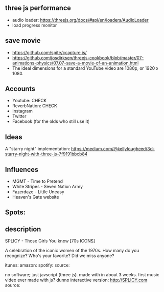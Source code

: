 
## three js performance
* audio loader: https://threejs.org/docs/#api/en/loaders/AudioLoader
* load progress monitor

## save movie
* https://github.com/spite/ccapture.js/
* https://github.com/josdirksen/threejs-cookbook/blob/master/07-animations-physics/07.07-save-a-movie-of-an-animation.html
* The ideal dimensions for a standard YouTube video are 1080p, or 1920 x 1080. 

## Accounts
* Youtube: CHECK
* ReverbNation: CHECK
* Instagram
* Twitter
* Facebook (for the olds who still use it)


## Ideas

A "starry night" implementation:
https://medium.com/@kellylougheed/3d-starry-night-with-three-js-7f9191bbcb84

## Influences
* MGMT - Time to Pretend
* White Stripes - Seven Nation Army
* Fazerdaze - Little Uneasy
* Heaven's Gate website

## Spots:

## description
SPLICY - Those Girls You know [70s ICONS]

A celebration of the iconic women of the 1970s. How many do you recognize?  Who's your favorite?  Did we miss anyone?
 
itunes:
amazon:
spotify:
source:

no software; just javscript (three.js).  made with in about 3 weeks.  first music video ever made with js?  dunno
interactive version: http://SPLICY.com
source: 
